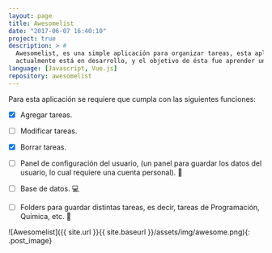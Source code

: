```yaml
---
layout: page
title: Awesomelist
date: "2017-06-07 16:40:10"
project: true
description: > #
  Awesomelist, es una simple aplicación para organizar tareas, esta aplicación
  actualmente está en desarrollo, y el objetivo de ésta fue aprender un poco el manejo de Vue.js.
language: [Javascript, Vue.js]
repository: awesomelist
---
```


Para esta aplicación se requiere que cumpla con las siguientes funciones:

- [x] Agregar tareas.
- [ ] Modificar tareas.
- [x] Borrar tareas.
- [ ] Panel de configuración del usuario, (un panel para guardar los datos del usuario, lo cual requiere una cuenta personal). :bust_in_silhouette:
- [ ] Base de datos. :computer:
- [ ] Folders para guardar distintas tareas, es decir, tareas de Programación, Química, etc. :file_folder:


![Awesomelist]({{ site.url }}{{ site.baseurl }}/assets/img/awesome.png){: .post_image}
